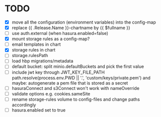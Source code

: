 # TODO

- [x] move all the configuration (environment variables) into the config-map
- [x] replace {{ .Release.Name }}-chartname by {{ $fullname }}
- [ ] use auth.external (when hasura.enabled=false)
- [x] mount storage rules as a config-map?
- [ ] email templates in chart
- [x] storage rules in chart
- [ ] storage.rulesPath
- [ ] load hbp migrations/metadata
- [ ] default bucket: split minio.defaultBuckets and pick the first value
- [ ] include jwt key through JWT_KEY_FILE_PATH path.resolve(process.env.PWD || '.', 'custom/keys/private.pem')
      and maybe: autogenerate a pem file that is stored as a secret
- [ ] hasuraConnect and s3Connect won't work with nameOverride
- [ ] validate options e.g. cookies.sameSite
- [ ] rename storage-rules volume to config-files and change paths accordingly
- [ ] hasura.enabled set to true
